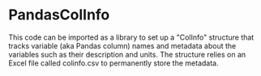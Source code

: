 # PandasColInfo
This code can be imported as a library to set up a "ColInfo" structure that tracks variable (aka Pandas column) names and metadata about the variables such as their description and units.  The structure relies on an Excel file called colinfo.csv to permanently store the metadata.
